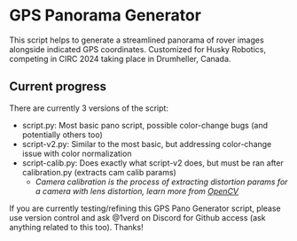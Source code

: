 # GPS Panorama Generator

This script helps to generate a streamlined panorama of rover images alongside indicated GPS coordinates. Customized for Husky Robotics, competing in CIRC 2024 taking place in Drumheller, Canada.

## Current progress

There are currently 3 versions of the script:
- script.py: Most basic pano script, possible color-change bugs (and potentially others too)
- script-v2.py: Similar to the most basic, but addressing color-change issue with color normalization
- script-calib.py: Does exactly what script-v2 does, but must be ran after calibration.py (extracts cam calib params)
    - *Camera calibration is the process of extracting distortion params for a camera with lens distortion, learn more from [OpenCV](https://docs.opencv.org/4.x/dc/dbb/tutorial_py_calibration.html)*


If you are currently testing/refining this GPS Pano Generator script, please use version control and ask @1verd on Discord for Github access (ask anything related to this too). Thanks!